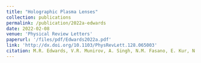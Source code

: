 ```yaml
---
title: "Holographic Plasma Lenses"
collection: publications
permalink: /publication/2022a-edwards
date: 2022-02-08
venue: 'Physical Review Letters'
paperurl: '/files/pdf/Edwards2022a.pdf'
link: 'http://dx.doi.org/10.1103/PhysRevLett.128.065003'
citation: M.R. Edwards, V.R. Munirov, A. Singh, N.M. Fasano, E. Kur, N. Lemos, J.M. Mikhailova, J.S. Wurtele, and P. Michel, <i>Holographic Plasma Lenses</i>, Phys. Rev. Lett., 128, 065003 (2022), (Featured in Physics)
---
```

